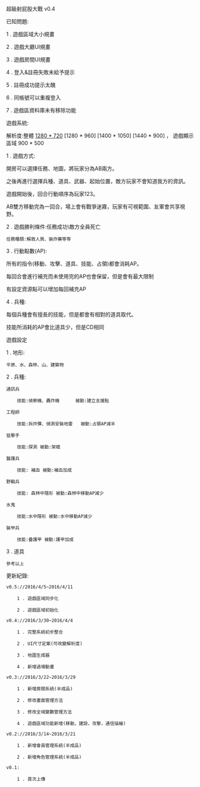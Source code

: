 超級射屁股大戰 v0.4

已知問題:

1 . 遊戲區域大小規畫

2 . 遊戲大廳UI規畫

3 . 遊戲房間UI規畫

4 . 登入&註冊失敗未給予提示

5 . 註冊成功提示太醜 

6 . 同帳號可以重複登入

7 . 遊戲區資料庫未有移除功能
 
遊戲系統:

解析度:整體 [1280 * 720](先搞這個) [1280 * 960] [1400 * 1050] [1440 * 900]   ，  遊戲顯示區域 900 * 500

1 . 遊戲方式:

開房可以選擇任務、地圖，將玩家分為AB兩方。

之後再進行選擇兵種、道具、武器、起始位置，敵方玩家不會知道我方的資訊。

遊戲開始後，回合行動順序為玩家123。

AB雙方移動完為一回合，場上會有戰爭迷霧，玩家有可視範圍、友軍會共享視野。

2 . 遊戲勝利條件:任務成功\敵方全員死亡

	任務種類:解救人質、裝炸藥等等
	
3 . 行動點數(AP):

所有的指令(移動、攻擊、道具、技能、占領)都會消耗AP。

每回合會進行補充而未使用完的AP也會保留，但是會有最大限制

有設定資源點可以增加每回補充AP

4 . 兵種:

每個兵種會有擅長的技能，但是都會有相對的道具取代。

技能所消耗的AP會比道具少，但是CD相同


遊戲設定

1 . 地形:

	平原、水、森林、山、建築物

2 . 兵種:

	通訊兵
	
	    技能:偵察機、轟炸機 	    被動:建立支援點
		
	工程師
	
		技能:拆炸彈、偵測安裝地雷   被動:占領AP減半 
		
	狙擊手
	
		技能:探測 被動:架槍 
		
	醫護兵
	
		技能: 補血 被動:補血加成
		
	野戰兵
	
		技能: 森林中隱形 被動:森林中移動AP減少
		
	水鬼
	
		技能:水中隱形 被動:水中移動AP減少
		
	裝甲兵
	
		技能:疊護甲 被動:護甲加成
		
3 . 道具

	參考以上

 
 
更新紀錄:

	v0.5://2016/4/5~2016/4/11
	
		1 . 遊戲區域同步化
		
		2 . 遊戲區域初始化
		
	v0.4://2016/3/30~2016/4/4
	
		1 . 完整系統初步整合
		
		2 . UI尺寸定案(可改變解析度)
		
		3 . 地圖生成器
		
		4 . 新增過場動畫
		
	v0.3://2016/3/22~2016/3/29
	
		1 . 新增房間系統(半成品)
		
		2 . 修改畫面管理方法
		
		3 . 修改全域變數管理方法
		
		4 . 遊戲區域功能新增(移動，建設，攻擊，通信描繪)

    v0.2://2016/3/14~2016/3/21
    
        1 . 新增會員管理系統(半成品)
        
        2 . 新增角色管理系統(半成品)
    
    v0.1:
    
        1 . 首次上傳